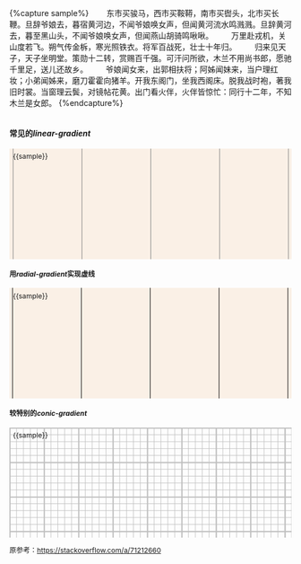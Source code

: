 {%capture sample%}
　　东市买骏马，西市买鞍鞯，南市买辔头，北市买长鞭。旦辞爷娘去，暮宿黄河边，不闻爷娘唤女声，但闻黄河流水鸣溅溅。旦辞黄河去，暮至黑山头，不闻爷娘唤女声，但闻燕山胡骑鸣啾啾。
　　万里赴戎机，关山度若飞。朔气传金柝，寒光照铁衣。将军百战死，壮士十年归。
　　归来见天子，天子坐明堂。策勋十二转，赏赐百千强。可汗问所欲，木兰不用尚书郎，愿驰千里足，送儿还故乡。
　　爷娘闻女来，出郭相扶将；阿姊闻妹来，当户理红妆；小弟闻姊来，磨刀霍霍向猪羊。开我东阁门，坐我西阁床。脱我战时袍，著我旧时裳。当窗理云鬓，对镜帖花黄。出门看火伴，火伴皆惊忙：同行十二年，不知木兰是女郎。
{%endcapture%}

<div class='c1' style="container-type:inline-size">

#### 常见的*linear-gradient*
<div class='c2' style=
"
font-size:calc(100cqw/41);
--c:Gray;">

<div class='t2' style=
"
height:15em;padding:.5em;background:linen;
background-position:.5em .5em;
background-size: 10em 5lh;
background-image:
	linear-gradient(to right, var(--c) .5px, transparent .5px),
	linear-gradient(to bottom, var(--c) .5px, transparent .5px);
">
	{{sample}}</div>

#### 用*radial-gradient*实现虚线
<div class='t3' style=
"
height:15em;padding: .5em;background:linen;
background-position-x: .5em;
background-size: 10em .2em;
background-image: radial-gradient(circle at right, black 0, black 1px, transparent 1px);
">
	{{sample}}</div>
	
#### 较特别的*conic-gradient*
<div class='t3' style=
"
height:15em;padding:.5em;
background-position:.5em .5em;
--s: 5em; /* control the size */
--_g: #0000 90deg,silver 0;
background: 
	conic-gradient(from 90deg at 2px 2px,var(--_g)) 0 0/var(--s) var(--s),
	conic-gradient(from 90deg at 1px 1px,var(--_g)) 0 0/calc(var(--s)/5) calc(var(--s)/5)
">
	{{sample}}</div>

原参考：https://stackoverflow.com/a/71212660
</div></div>
